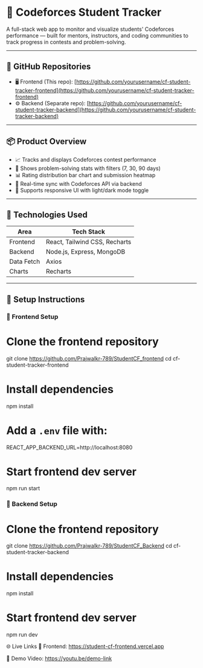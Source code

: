 # 📘 Codeforces Student Tracker

A full-stack web app to monitor and visualize students' Codeforces performance — built for mentors, instructors, and coding communities to track progress in contests and problem-solving.

---

## 🔗 GitHub Repositories

- 🖥️ Frontend (This repo): [https://github.com/yourusername/cf-student-tracker-frontend](https://github.com/yourusername/cf-student-tracker-frontend)
- ⚙️ Backend (Separate repo): [https://github.com/yourusername/cf-student-tracker-backend](https://github.com/yourusername/cf-student-tracker-backend)

---

## 📦 Product Overview

- 📈 Tracks and displays Codeforces contest performance
- 🧠 Shows problem-solving stats with filters (7, 30, 90 days)
- 📊 Rating distribution bar chart and submission heatmap
- 🔄 Real-time sync with Codeforces API via backend
- 🌙 Supports responsive UI with light/dark mode toggle

---

## 🔌 Technologies Used

| Area       | Tech Stack                    |
|------------|-------------------------------|
| Frontend   | React, Tailwind CSS, Recharts |
| Backend    | Node.js, Express, MongoDB     |
| Data Fetch | Axios                         |
| Charts     | Recharts                      |

---

## 🧾 Setup Instructions

### 🔧 Frontend Setup

# Clone the frontend repository
git clone https://github.com/Prajwalkr-789/StudentCF_frontend
cd cf-student-tracker-frontend

# Install dependencies
npm install

# Add a `.env` file with:
REACT_APP_BACKEND_URL=http://localhost:8080

# Start frontend dev server
npm run start

### 🔧 Backend Setup

# Clone the frontend repository
git clone https://github.com/Prajwalkr-789/StudentCF_Backend
cd cf-student-tracker-backend

# Install dependencies
npm install

# Start frontend dev server
npm run dev

🌐 Live Links
🔗 Frontend: https://student-cf-frontend.vercel.app

🎥 Demo Video: https://youtu.be/demo-link
